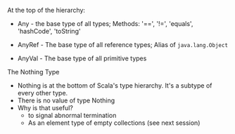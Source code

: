 At the top of the hierarchy:

  - Any - the base type of all types; Methods: '==', '!=', 'equals', 'hashCode', 'toString'

  - AnyRef - The base type of all reference types; Alias of `java.lang.Object`

  - AnyVal - The base type of all primitive types
  
  
  
The Nothing Type
- Nothing is at the bottom of Scala's type hierarchy. It's a subtype of every other type.
- There is no value of type Nothing
- Why is that useful?
    - to signal abnormal termination
    - As an element type of empty collections (see next session)
